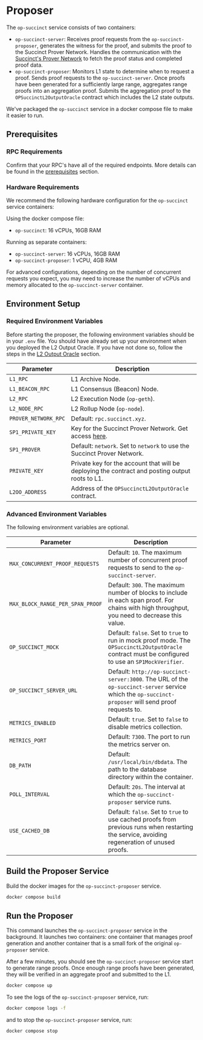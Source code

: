 # Proposer

The `op-succinct` service consists of two containers:
- `op-succinct-server`: Receives proof requests from the `op-succinct-proposer`, generates the witness for the proof, and submits the proof to the Succinct Prover Network. Handles the communication with the [Succinct's Prover Network](https://docs.succinct.xyz/generating-proofs/prover-network) to fetch the proof status and completed proof data.
- `op-succinct-proposer`: Monitors L1 state to determine when to request a proof. Sends proof requests to the `op-succinct-server`. Once proofs have been generated for a sufficiently large range, aggregates range proofs into an aggregation proof. Submits the aggregation proof to the `OPSuccinctL2OutputOracle` contract which includes the L2 state outputs.

We've packaged the `op-succinct` service in a docker compose file to make it easier to run.

## Prerequisites

### RPC Requirements

Confirm that your RPC's have all of the required endpoints. More details can be found in the [prerequisites](./prerequisites.md#requirements) section.

### Hardware Requirements

We recommend the following hardware configuration for the `op-succinct` service containers:

Using the docker compose file:

- `op-succinct`: 16 vCPUs, 16GB RAM

Running as separate containers:

- `op-succinct-server`: 16 vCPUs, 16GB RAM
- `op-succinct-proposer`: 1 vCPU, 4GB RAM

For advanced configurations, depending on the number of concurrent requests you expect, you may need to increase the number of vCPUs and memory allocated to the `op-succinct-server` container.

## Environment Setup

### Required Environment Variables

Before starting the proposer, the following environment variables should be in your `.env` file. You should have already set up your environment when you deployed the L2 Output Oracle. If you have not done so, follow the steps in the [L2 Output Oracle](./l2-output-oracle.md) section.

| Parameter | Description |
|-----------|-------------|
| `L1_RPC` | L1 Archive Node. |
| `L1_BEACON_RPC` | L1 Consensus (Beacon) Node. |
| `L2_RPC` | L2 Execution Node (`op-geth`). |
| `L2_NODE_RPC` | L2 Rollup Node (`op-node`). |
| `PROVER_NETWORK_RPC` | Default: `rpc.succinct.xyz`. |
| `SP1_PRIVATE_KEY` | Key for the Succinct Prover Network. Get access [here](https://docs.succinct.xyz/generating-proofs/prover-network). |
| `SP1_PROVER` | Default: `network`. Set to `network` to use the Succinct Prover Network. |
| `PRIVATE_KEY` | Private key for the account that will be deploying the contract and posting output roots to L1. |
| `L2OO_ADDRESS` | Address of the `OPSuccinctL2OutputOracle` contract. |

### Advanced Environment Variables

The following environment variables are optional.

| Parameter | Description |
|-----------|-------------|
| `MAX_CONCURRENT_PROOF_REQUESTS` | Default: `10`. The maximum number of concurrent proof requests to send to the `op-succinct-server`. |
| `MAX_BLOCK_RANGE_PER_SPAN_PROOF` | Default: `300`. The maximum number of blocks to include in each span proof. For chains with high throughput, you need to decrease this value. |
| `OP_SUCCINCT_MOCK` | Default: `false`. Set to `true` to run in mock proof mode. The `OPSuccinctL2OutputOracle` contract must be configured to use an `SP1MockVerifier`. |
| `OP_SUCCINCT_SERVER_URL` | Default: `http://op-succinct-server:3000`. The URL of the `op-succinct-server` service which the `op-succinct-proposer` will send proof requests to. |
| `METRICS_ENABLED` | Default: `true`. Set to `false` to disable metrics collection. |
| `METRICS_PORT` | Default: `7300`. The port to run the metrics server on. |
| `DB_PATH` | Default: `/usr/local/bin/dbdata`. The path to the database directory within the container. |
| `POLL_INTERVAL` | Default: `20s`. The interval at which the `op-succinct-proposer` service runs. |
| `USE_CACHED_DB` | Default: `false`. Set to `true` to use cached proofs from previous runs when restarting the service, avoiding regeneration of unused proofs. |

## Build the Proposer Service

Build the docker images for the `op-succinct-proposer` service.

```bash
docker compose build
```

## Run the Proposer

This command launches the `op-succinct-proposer` service in the background. It launches two containers: one container that manages proof generation and another container that is a small fork of the original `op-proposer` service.

After a few minutes, you should see the `op-succinct-proposer` service start to generate range proofs. Once enough range proofs have been generated, they will be verified in an aggregate proof and submitted to the L1.

```bash
docker compose up
```

To see the logs of the `op-succinct-proposer` service, run:

```bash
docker compose logs -f
```

and to stop the `op-succinct-proposer` service, run:

```bash
docker compose stop
```